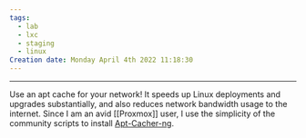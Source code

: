 ```yaml
---
tags:
  - lab
  - lxc
  - staging
  - linux
Creation date: Monday April 4th 2022 11:18:30
---
```

---
Use an apt cache for your network!  It speeds up Linux deployments and upgrades substantially, and also reduces network bandwidth usage to the internet.
Since I am an avid [[Proxmox]] user, I use the simplicity of the community scripts to install [Apt-Cacher-ng](https://community-scripts.github.io/ProxmoxVE/scripts?id=apt-cacher-ng).
